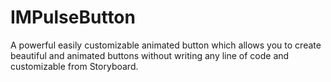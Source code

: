 # IMPulseButton
A powerful easily customizable animated button which allows you to create beautiful and animated buttons without writing any line of code and customizable from Storyboard.
